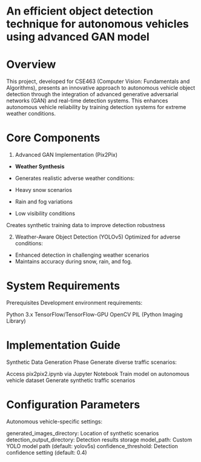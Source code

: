 # An efficient object detection technique for autonomous vehicles using advanced GAN model

# Overview
This project, developed for CSE463 (Computer Vision: Fundamentals and Algorithms), presents an innovative approach to autonomous vehicle object detection through the integration of advanced generative adversarial networks (GAN) and real-time detection systems. This enhances autonomous vehicle reliability by training detection systems for extreme weather conditions.
# Core Components
1. Advanced GAN Implementation (Pix2Pix)
  - **Weather Synthesis**

- Generates realistic adverse weather conditions:

- Heavy snow scenarios
- Rain and fog variations
- Low visibility conditions


Creates synthetic training data to improve detection robustness

2. Weather-Aware Object Detection (YOLOv5)
  Optimized for adverse conditions:

  - Enhanced detection in challenging weather scenarios
  - Maintains accuracy during snow, rain, and fog. 

# System Requirements
Prerequisites
Development environment requirements:

Python 3.x
TensorFlow/TensorFlow-GPU
OpenCV
PIL (Python Imaging Library)
# Implementation Guide
Synthetic Data Generation Phase
Generate diverse traffic scenarios:

Access pix2pix2.ipynb via Jupyter Notebook
Train model on autonomous vehicle dataset
Generate synthetic traffic scenarios

# Configuration Parameters
Autonomous vehicle-specific settings:

generated_images_directory: Location of synthetic scenarios
detection_output_directory: Detection results storage
model_path: Custom YOLO model path (default: yolov5s)
confidence_threshold: Detection confidence setting (default: 0.4)






